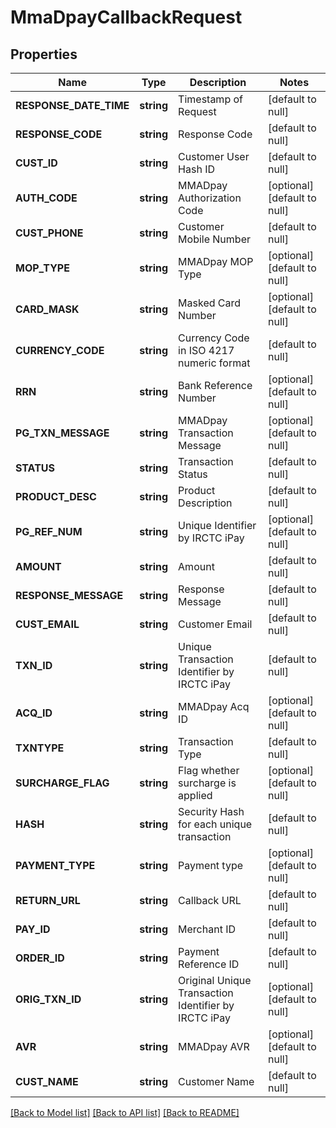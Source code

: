 # MmaDpayCallbackRequest

## Properties
Name | Type | Description | Notes
------------ | ------------- | ------------- | -------------
**RESPONSE_DATE_TIME** | **string** | Timestamp of Request | [default to null]
**RESPONSE_CODE** | **string** | Response Code | [default to null]
**CUST_ID** | **string** | Customer User Hash ID | [default to null]
**AUTH_CODE** | **string** | MMADpay Authorization Code | [optional] [default to null]
**CUST_PHONE** | **string** | Customer Mobile Number | [default to null]
**MOP_TYPE** | **string** | MMADpay MOP Type | [optional] [default to null]
**CARD_MASK** | **string** | Masked Card Number | [optional] [default to null]
**CURRENCY_CODE** | **string** | Currency Code in ISO 4217 numeric format | [default to null]
**RRN** | **string** | Bank Reference Number | [optional] [default to null]
**PG_TXN_MESSAGE** | **string** | MMADpay Transaction Message | [optional] [default to null]
**STATUS** | **string** | Transaction Status | [default to null]
**PRODUCT_DESC** | **string** | Product Description | [default to null]
**PG_REF_NUM** | **string** | Unique Identifier by IRCTC iPay | [optional] [default to null]
**AMOUNT** | **string** | Amount | [default to null]
**RESPONSE_MESSAGE** | **string** | Response Message | [default to null]
**CUST_EMAIL** | **string** | Customer Email | [default to null]
**TXN_ID** | **string** | Unique Transaction Identifier by IRCTC iPay | [default to null]
**ACQ_ID** | **string** | MMADpay Acq ID | [optional] [default to null]
**TXNTYPE** | **string** | Transaction Type | [default to null]
**SURCHARGE_FLAG** | **string** | Flag whether surcharge is applied | [optional] [default to null]
**HASH** | **string** | Security Hash for each unique transaction | [default to null]
**PAYMENT_TYPE** | **string** | Payment type | [optional] [default to null]
**RETURN_URL** | **string** | Callback URL | [default to null]
**PAY_ID** | **string** | Merchant ID | [default to null]
**ORDER_ID** | **string** | Payment Reference ID | [default to null]
**ORIG_TXN_ID** | **string** | Original Unique Transaction Identifier by IRCTC iPay | [optional] [default to null]
**AVR** | **string** | MMADpay AVR | [optional] [default to null]
**CUST_NAME** | **string** | Customer Name | [default to null]

[[Back to Model list]](../README.md#documentation-for-models) [[Back to API list]](../README.md#documentation-for-api-endpoints) [[Back to README]](../README.md)

